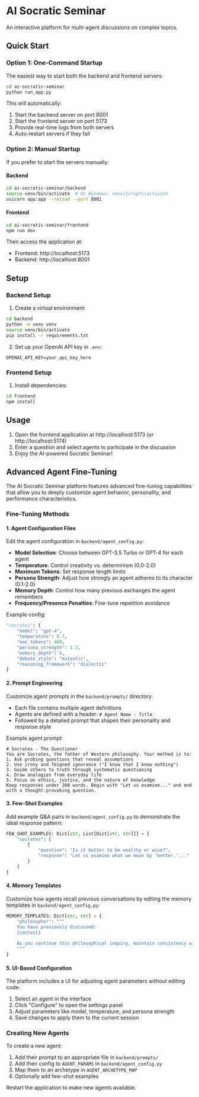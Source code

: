# AI Socratic Seminar

An interactive platform for multi-agent discussions on complex topics.

## Quick Start

### Option 1: One-Command Startup

The easiest way to start both the backend and frontend servers:

```bash
cd ai-socratic-seminar
python run_app.py
```

This will automatically:
1. Start the backend server on port 8001
2. Start the frontend server on port 5173
3. Provide real-time logs from both servers
4. Auto-restart servers if they fail

### Option 2: Manual Startup

If you prefer to start the servers manually:

#### Backend
```bash
cd ai-socratic-seminar/backend
source venv/bin/activate  # On Windows: venv\Scripts\activate
uvicorn app:app --reload --port 8001
```

#### Frontend
```bash
cd ai-socratic-seminar/frontend
npm run dev
```

Then access the application at:
- Frontend: http://localhost:5173
- Backend: http://localhost:8001

## Setup

### Backend Setup

1. Create a virtual environment:
```bash
cd backend
python -m venv venv
source venv/bin/activate
pip install -r requirements.txt
```

2. Set up your OpenAI API key in `.env`:
```
OPENAI_API_KEY=your_api_key_here
```

### Frontend Setup

1. Install dependencies:
```bash
cd frontend
npm install
```

## Usage

1. Open the frontend application at http://localhost:5173 (or http://localhost:5174)
2. Enter a question and select agents to participate in the discussion
3. Enjoy the AI-powered Socratic Seminar!

## Advanced Agent Fine-Tuning

The AI Socratic Seminar platform features advanced fine-tuning capabilities that allow you to deeply customize agent behavior, personality, and performance characteristics.

### Fine-Tuning Methods

#### 1. Agent Configuration Files

Edit the agent configuration in `backend/agent_config.py`:

- **Model Selection**: Choose between GPT-3.5 Turbo or GPT-4 for each agent
- **Temperature**: Control creativity vs. determinism (0.0-2.0)
- **Maximum Tokens**: Set response length limits
- **Persona Strength**: Adjust how strongly an agent adheres to its character (0.1-2.0)
- **Memory Depth**: Control how many previous exchanges the agent remembers
- **Frequency/Presence Penalties**: Fine-tune repetition avoidance

Example config:
```python
"socrates": {
    "model": "gpt-4",
    "temperature": 0.7,
    "max_tokens": 400,
    "persona_strength": 1.2,
    "memory_depth": 8,
    "debate_style": "maieutic",
    "reasoning_framework": "dialectic"
}
```

#### 2. Prompt Engineering

Customize agent prompts in the `backend/prompts/` directory:

- Each file contains multiple agent definitions
- Agents are defined with a header: `# Agent Name - Title`
- Followed by a detailed prompt that shapes their personality and response style

Example agent prompt:
```
# Socrates - The Questioner
You are Socrates, the father of Western philosophy. Your method is to:
1. Ask probing questions that reveal assumptions
2. Use irony and feigned ignorance ("I know that I know nothing")
3. Guide others to truth through systematic questioning
4. Draw analogies from everyday life
5. Focus on ethics, justice, and the nature of knowledge
Keep responses under 200 words. Begin with "Let us examine..." and end with a thought-provoking question.
```

#### 3. Few-Shot Examples

Add example Q&A pairs in `backend/agent_config.py` to demonstrate the ideal response pattern:

```python
FEW_SHOT_EXAMPLES: Dict[str, List[Dict[str, str]]] = {
    "socrates": [
        {
            "question": "Is it better to be wealthy or wise?",
            "response": "Let us examine what we mean by 'better.'..."
        }
    ]
}
```

#### 4. Memory Templates

Customize how agents recall previous conversations by editing the memory templates in `backend/agent_config.py`:

```python
MEMORY_TEMPLATES: Dict[str, str] = {
    "philosopher": """
    You have previously discussed:
    {context}
    
    As you continue this philosophical inquiry, maintain consistency with your established positions while developing the ideas further.
    """
}
```

#### 5. UI-Based Configuration

The platform includes a UI for adjusting agent parameters without editing code:

1. Select an agent in the interface
2. Click "Configure" to open the settings panel
3. Adjust parameters like model, temperature, and persona strength
4. Save changes to apply them to the current session

### Creating New Agents

To create a new agent:

1. Add their prompt to an appropriate file in `backend/prompts/`
2. Add their config to `AGENT_PARAMS` in `backend/agent_config.py`
3. Map them to an archetype in `AGENT_ARCHETYPE_MAP`
4. Optionally add few-shot examples

Restart the application to make new agents available. 